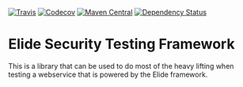 [![Travis](https://img.shields.io/travis/yahoo/elide-testing-framework.svg?style=flat-square)](https://travis-ci.org/yahoo/elide-testing-framework)
[![Codecov](https://img.shields.io/codecov/c/github/yahoo/elide-testing-framework.svg?style=flat-square)](https://codecov.io/github/yahoo/elide-testing-framework)
[![Maven Central](https://img.shields.io/maven-central/v/com.yahoo.elide/elide-testing-framework.svg?style=flat-square)]()
[![Dependency Status](https://www.versioneye.com/user/projects/56e9874c05cd97000e14422c/badge.svg?style=flat)](https://www.versioneye.com/user/projects/56e9874c05cd97000e14422c)

# Elide Security Testing Framework
This is a library that can be used to do most of the heavy lifting when testing a webservice
that is powered by the Elide framework.
